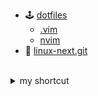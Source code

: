 - 🕹️ [dotfiles](https://github.com/rurumimic/dotfiles)
  - [.vim](https://github.com/rurumimic/.vim)
  - [nvim](https://github.com/rurumimic/nvim)
- 🐧 [linux-next.git](https://git.kernel.org/pub/scm/linux/kernel/git/next/linux-next.git/)

<br>

<details>
    <summary>my shortcut</summary>

<br>

- [gists](https://gist.github.com/rurumimic)
- [.gitignore](https://www.toptal.com/developers/gitignore?templates=vim,emacs,linux,macos,windows,visualstudiocode,tags)

<br>

- [🪖 supply](https://github.com/rurumimic/supply)
- [🫡 directing](https://github.com/rurumimic/directing)
- [👷 human resource management](https://github.com/rurumimic/directing/blob/master/hr/README.md)
- [🏰 siege](https://github.com/rurumimic/siege)

<details>
    <summary>languages</summary>

- [rust](https://github.com/rurumimic/rust)
- [go](https://github.com/rurumimic/golang), [network](https://github.com/rurumimic/network-go), [grpc](https://github.com/rurumimic/gRPC)
- [c++](https://github.com/rurumimic/cplusplus)
- [function](https://github.com/rurumimic/Function-Do-not-use-it), [haskell](https://github.com/rurumimic/haskell), [lisp](https://github.com/rurumimic/lisp), [sml](https://github.com/rurumimic/sml), [julia](https://github.com/rurumimic/julia)
- [kernel](https://github.com/rurumimic/kernel), [unix](https://github.com/rurumimic/unix-v6-commentary)
- [tla⁺](https://github.com/rurumimic/tlaplus)

</details>

<details>
    <summary>read</summary>

- 🗞️: [economist](https://www.economist.com/), [lwn.net](https://lwn.net/), [linux.com](https://www.linux.com/), [linuxfoundation.org](https://www.linuxfoundation.org/blog/), [osnews](https://www.osnews.com/), [github.com/explore](https://github.com/explore), [geeknews](https://news.hada.io/)
- ✍️: [dhh](https://world.hey.com/dhh)
- 📚: [web.dev](https://web.dev/), [mdn](https://developer.mozilla.org/), [freebsd papers](https://papers.freebsd.org/)

</details>

<details>
    <summary>linux</summary>

- [Kernel](https://www.kernel.org/)
  - [mailing list](https://subspace.kernel.org/lists.linux.dev.html): [public-inbox archives](https://lore.kernel.org/)
  - [documentation](https://docs.kernel.org/)
  - [wikis](https://www.wiki.kernel.org/)
  - [bugzilla](https://bugzilla.kernel.org/)
  - [patchwork](https://patchwork.kernel.org/)
- [Linux Weekly News](https://lwn.net/)
- [Linux News](https://www.linux.com/)
- [Linux Foundation Blog](https://www.linuxfoundation.org/blog/)
- [OS News](https://www.osnews.com/)
- [Linux Kernel Module Programming Guide](https://sysprog21.github.io/lkmpg/)

</details>

</details>
